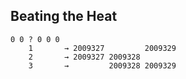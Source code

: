 ﻿## Beating the Heat

```
0 0 ? 0 0 0
    1       → 2009327         2009329
    2       → 2009327 2009328
    3       →         2009328 2009329
```
